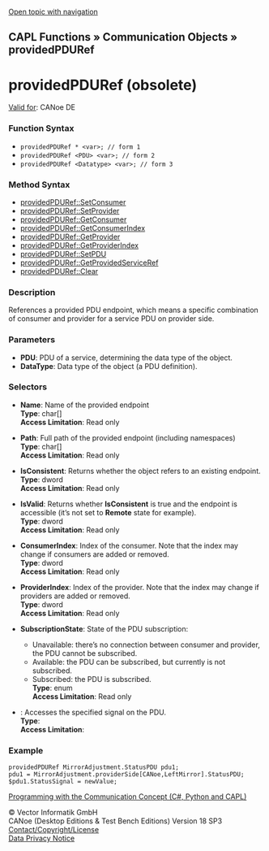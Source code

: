 [Open topic with navigation](../../../../../CANoeDEFamily.htm#Topics/CAPLFunctions/CommunicationObjects/Objects/CAPLfunctionProvidedPDURef.md)

## CAPL Functions » Communication Objects » providedPDURef

# providedPDURef (obsolete)

[Valid for](../../../Shared/FeatureAvailability.md): CANoe DE

### Function Syntax

- `providedPDURef * <var>; // form 1`
- `providedPDURef <PDU> <var>; // form 2`
- `providedPDURef <Datatype> <var>; // form 3`

### Method Syntax

- [providedPDURef::SetConsumer](../Methods/CAPLfunctionSetConsumer.md)
- [providedPDURef::SetProvider](../Methods/CAPLfunctionSetProvider.md)
- [providedPDURef::GetConsumer](../Methods/CAPLfunctionGetConsumer.md)
- [providedPDURef::GetConsumerIndex](../Methods/CAPLfunctionGetConsumerIndex.md)
- [providedPDURef::GetProvider](../Methods/CAPLfunctionGetProvider.md)
- [providedPDURef::GetProviderIndex](../Methods/CAPLfunctionGetProviderIndex.md)
- [providedPDURef::SetPDU](../Methods/CAPLfunctionSetPDU.md)
- [providedPDURef::GetProvidedServiceRef](../Methods/CAPLfunctionGetProvidedServiceRef.md)
- [providedPDURef::Clear](../Methods/CAPLfunctionClear.md)

### Description

References a provided PDU endpoint, which means a specific combination of consumer and provider for a service PDU on provider side.

### Parameters

- **PDU**: PDU of a service, determining the data type of the object.
- **DataType**: Data type of the object (a PDU definition).

### Selectors

- **Name**: Name of the provided endpoint  
  **Type**: char[]  
  **Access Limitation**: Read only

- **Path**: Full path of the provided endpoint (including namespaces)  
  **Type**: char[]  
  **Access Limitation**: Read only

- **IsConsistent**: Returns whether the object refers to an existing endpoint.  
  **Type**: dword  
  **Access Limitation**: Read only

- **IsValid**: Returns whether **IsConsistent** is true and the endpoint is accessible (it’s not set to **Remote** state for example).  
  **Type**: dword  
  **Access Limitation**: Read only

- **ConsumerIndex**: Index of the consumer. Note that the index may change if consumers are added or removed.  
  **Type**: dword  
  **Access Limitation**: Read only

- **ProviderIndex**: Index of the provider. Note that the index may change if providers are added or removed.  
  **Type**: dword  
  **Access Limitation**: Read only

- **SubscriptionState**: State of the PDU subscription:  
  - Unavailable: there’s no connection between consumer and provider, the PDU cannot be subscribed.
  - Available: the PDU can be subscribed, but currently is not subscribed.
  - Subscribed: the PDU is subscribed.  
  **Type**: enum  
  **Access Limitation**: Read only

- **<SignalName>**: Accesses the specified signal on the PDU.  
  **Type**: <Data type of the signal>  
  **Access Limitation**: 

### Example

```plaintext
providedPDURef MirrorAdjustment.StatusPDU pdu1;
pdu1 = MirrorAdjustment.providerSide[CANoe,LeftMirror].StatusPDU;
$pdu1.StatusSignal = newValue;
```

[Programming with the Communication Concept (C#, Python and CAPL)](../../../CANoeCANalyzer/CommunicationConcept/Programming/CCP.md)

© Vector Informatik GmbH  
CANoe (Desktop Editions & Test Bench Editions) Version 18 SP3  
[Contact/Copyright/License](../../../Shared/ContactCopyrightLicense.md)  
[Data Privacy Notice](https://www.vector.com/int/en/company/get-info/privacy-policy/)